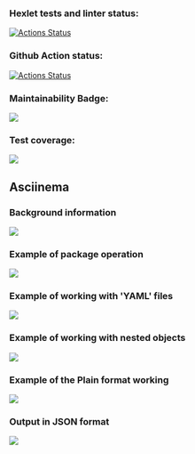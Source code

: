 ### Hexlet tests and linter status:
[![Actions Status](https://github.com/KseniiaF91/frontend-project-46/workflows/hexlet-check/badge.svg)](https://github.com/KseniiaF91/frontend-project-46/actions)

### Github Action status:
[![Actions Status](https://github.com/KseniiaF91/frontend-project-46/actions/workflows/nodejs.yml/badge.svg)](https://github.com/KseniiaF91/frontend-project-46/actions)

### Maintainability Badge:
<a href="https://codeclimate.com/github/KseniiaF91/frontend-project-46/maintainability"><img src="https://api.codeclimate.com/v1/badges/d2517d759b2ae2b8b06e/maintainability" /></a>

### Test coverage: 
<a href="https://codeclimate.com/github/KseniiaF91/frontend-project-46/test_coverage"><img src="https://api.codeclimate.com/v1/badges/d2517d759b2ae2b8b06e/test_coverage" /></a>

## Asciinema
### Background information
<a href="https://asciinema.org/a/rGyLK4LdvHcUgRq8k9GNsGde1" target="_blank"><img src="https://asciinema.org/a/rGyLK4LdvHcUgRq8k9GNsGde1.svg" /></a>

### Example of package operation
<a href="https://asciinema.org/a/tVL0PcZZt9GbMIcskXpyPI2bd" target="_blank"><img src="https://asciinema.org/a/tVL0PcZZt9GbMIcskXpyPI2bd.svg" /></a>

### Example of working with 'YAML' files
<a href="https://asciinema.org/a/vQjrC5YAK4MAjxSq48rhoT6f0" target="_blank"><img src="https://asciinema.org/a/vQjrC5YAK4MAjxSq48rhoT6f0.svg" /></a>

### Example of working with nested objects
<a href="https://asciinema.org/a/ioKKJGt5itkomemSBqBMwWfv0" target="_blank"><img src="https://asciinema.org/a/ioKKJGt5itkomemSBqBMwWfv0.svg" /></a>

### Example of the Plain format working
<a href="https://asciinema.org/a/TI3JBJEefAocgyh5ec2rYGv8R" target="_blank"><img src="https://asciinema.org/a/TI3JBJEefAocgyh5ec2rYGv8R.svg" /></a>

### Output in JSON format
<a href="https://asciinema.org/a/fiJCHpAIsmtxWMhlfhYJGL2mF" target="_blank"><img src="https://asciinema.org/a/fiJCHpAIsmtxWMhlfhYJGL2mF.svg" /></a>